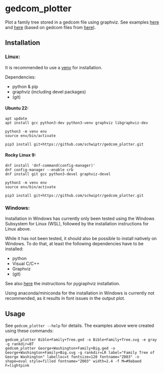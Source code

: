 # gedcom_plotter

Plot a family tree stored in a gedcom file using graphviz.
See examples [here](examples/Bible+Family+Tree.svg?raw=true) and [here](examples/George+Washington+Family+Big.svg?raw=true) (based on gedcom files from [here](https://sourceforge.net/projects/godskingsheroes)).

## Installation

### Linux:

It is recommended to use a [venv](https://docs.python.org/3/library/venv.html) for installation.

Dependencies:
- python & pip
- graphviz (including devel packages)
- (git)

#### Ubuntu 22:

    apt update
    apt install gcc python3-dev python3-venv graphviz libgraphviz-dev

    python3 -m venv env
    source env/bin/activate

    pip3 install git+https://github.com/schwiptr/gedcom_plotter.git

#### Rocky Linux 9:

    dnf install 'dnf-command(config-manager)'
    dnf config-manager --enable crb
    dnf install git gcc python3-devel graphviz-devel

    python3 -m venv env
    source env/bin/activate

    pip3 install git+https://github.com/schwiptr/gedcom_plotter.git

### Windows:

Installation in Windows has currently only been tested using the Windows Subsystem for Linux (WSL), followed by the installation instructions for Linux above.

While it has not been tested, it should also be possible to install natively on Windows.
To do that, at least the following dependencies have to be installed:
- python
- Visual C/C++
- Graphviz
- (git)

See also [here](https://pygraphviz.github.io/documentation/stable/install.html#windows) the instructions for pygraphviz installation.

Using anaconda/miniconda for the installation in Windows is currently not recommended, as it results in font issues in the output plot.

## Usage
See `gedcom_plotter --help` for details.
The examples above were created using these commands:

    gedcom_plotter Bible+Family+Tree.ged -o Bible+Family+Tree.svg -e gray -g rankdir=BT
    gedcom_plotter George+Washington+Family+Big.ged -o George+Washington+Family+Big.svg -g rankdir=LR label="Family Tree of George Washington" labelloc=t fontsize=120 fontname="Z003" -n shape=oval style=filled fontname="Z003" width=2.4 -f M=#9abaed F=lightpink
